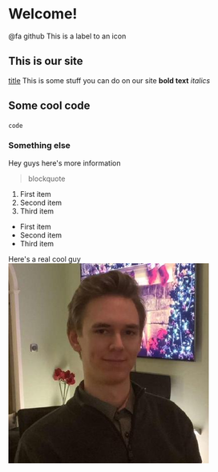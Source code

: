 # Welcome!

@fa github
This is a label to an icon

## This is our site
[title](https://engstrand.nu)
This is some stuff you can do on our site
**bold text**
*italics*

## Some cool code
`code`

### Something else
Hey guys here's more information
> blockquote

1. First item
2. Second item
3. Third item

- First item
- Second item
- Third item

Here's a real cool guy
![Fredrik](../img/7253137.jpg)
